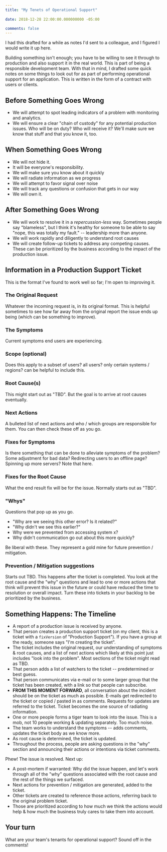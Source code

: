 ```yaml
---
title: "My Tenets of Operational Support"
 
date: 2018-12-28 22:00:00.000000000 -05:00

comments: false
---
```


I had this drafted for a while as notes I'd sent to a colleague, and I figured I would write it up here.

Building something isn't enough; you have to be willing to see it through to production and also support it in the real world. This is part of being a responsible development team. With that in mind, I drafted some quick notes on some things to look out for as part of performing operational support for an application. This is written in the form of a contract with users or clients.

## Before Something Goes Wrong

* We will attempt to spot leading indicators of a problem with monitoring and analytics.
* We will ensure a clear "chain of custody" for any potential production issues. Who will be on duty? Who will receive it? We'll make sure we know that stuff and that you know it, too.

## When Something Goes Wrong

* We will not hide it.
* It will be everyone's responsibility.
* We will make sure you know about it quickly
* We will radiate information as we progress
* We will attempt to favor signal over noise
* We will track any questions or confusion that gets in our way
* We will own it.

## After Something Goes Wrong

* We will work to resolve it in a *repercussion-less* way. Sometimes people say "blameless", but I think it's healthy for someone to be able to say "nope, this was totally my fault." -- leadership more than anyone.
* We will work rapidly and diligently to understand root causes
* We will create follow-up tickets to address any competing causes. These can be prioritized by the business according to the impact of the production issue.

## Information in a Production Support Ticket

This is the format I've found to work well so far; I'm open to improving it.

### The Original Request

Whatever the incoming request is, in its original format. This is helpful sometimes to see how far away from the original report the issue ends up being (which can be something to improve).

### The Symptoms

Current symptoms end users are experiencing.

### Scope (optional)

Does this apply to a subset of users? all users? only certain systems / regions? can be helpful to include this.

### Root Cause(s)

This might start out as "TBD". But the goal is to arrive at root causes eventually.

### Next Actions

A bulleted list of next actions and who / which groups are responsible for them. You can then check these off as you go.

### Fixes for Symptoms

Is there something that can be done to alleviate symptoms of the problem? Some adjustment for bad data? Redirecting users to an offline page? Spinning up more servers? Note that here.

### Fixes for the Root Cause

What the end result fix will be for the issue. Normally starts out as "TBD".

### "Whys"

Questions that pop up as you go.

* "Why are we seeing this other error? Is it related?"
* "Why didn't we see this earlier?"
* Why were we prevented from accessing system x?
* Why didn't communication go out about this more quickly?

Be liberal with these. They represent a gold mine for future prevention / mitigation.

### Prevention / Mitigation suggestions

Starts out TBD. This happens after the ticket is completed. You look at the root cause and the "why" questions and lead to one or more actions that think will prevent this issue in the future or could have reduced the time to resolution or overall impact. Turn these into tickets in your backlog to be prioritized by the business.

## Something Happens: The Timeline

* A report of a production issue is received by anyone.
* That person creates a production support ticket (on my client, this is a ticket with a `fixVersion` of "Production Support"). If you have a group at the ready, someone says "I'm creating the ticket".
* The ticket includes the original request, our understanding of symptoms & root causes, and a list of next actions which likely at this point just includes "look into the problem". Most sections of the ticket might read as TBD.
* That person adds a list of watchers to the ticket -- predetermined or best guess.
* That person communicates via e-mail or to some larger group that the ticket has been created, with a link so that people can subscribe.
* **FROM THIS MOMENT FORWARD**, all conversation about the incident should be on the ticket as much as possible. E-mails get redirected to the ticket or copied / pasted in as comments. Requests for updates are referred to the ticket. Ticket becomes the one source of radiating information.
* One or more people forms a tiger team to look into the issue. This is a mob, not 10 people working & updating separately. Too much noise.
* The team works to understand the symptoms -- adds comments, updates the ticket body as we know more.
* As root cause is determined, the ticket is updated.
* Throughout the process, people are asking questions in the "why" section and announcing their actions or intentions via ticket comments.

Phew! The issue is resolved. Next up:

* A post-mortem if warranted: Why did the issue happen, and let's work through all of the "why" questions associated with the root cause and the rest of the things we surfaced.
* Next actions for prevention / mitigation are generated, added to the ticket.
* Other tickets are created to reference those actions, referring back to the original problem ticket.
* Those are prioritized according to how much we think the actions would help & how much the business truly cares to take them into account.

## Your turn

What are your team's tenants for operational support? Sound off in the comments!
